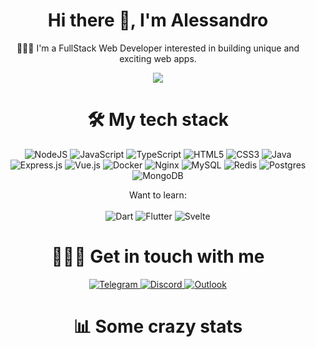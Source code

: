 <h1 align="center"> Hi there 👋, I'm Alessandro </h1>

<p align="center">🙋🏻‍♂️ I'm a FullStack Web Developer interested in building unique and exciting web apps.
</p>

<p align="center">
    <img src="https://komarev.com/ghpvc/?username=MegaITA">
</p>

<h1 align="center">🛠 My tech stack</h1>

<p align="center">
    <img alt="NodeJS" src="https://img.shields.io/badge/node.js-%2343853D.svg?&style=for-the-badge&logo=node.js&logoColor=white"/>
    <img alt="JavaScript" src="https://img.shields.io/badge/javascript-%23323330.svg?&style=for-the-badge&logo=javascript&logoColor=%23F7DF1E"/>
    <img alt="TypeScript" src="https://img.shields.io/badge/typescript-%23007ACC.svg?&style=for-the-badge&logo=typescript&logoColor=white"/>
    <img alt="HTML5" src="https://img.shields.io/badge/html5-%23E34F26.svg?&style=for-the-badge&logo=html5&logoColor=white"/>
    <img alt="CSS3" src="https://img.shields.io/badge/css3-%231572B6.svg?&style=for-the-badge&logo=css3&logoColor=white"/>
    <img alt="Java" src="https://img.shields.io/badge/java-%23ED8B00.svg?&style=for-the-badge&logo=java&logoColor=white"/>
    <img alt="Express.js" src="https://img.shields.io/badge/express.js-%23404d59.svg?&style=for-the-badge"/>
    <img alt="Vue.js" src="https://img.shields.io/badge/vuejs-%2335495e.svg?&style=for-the-badge&logo=vue.js&logoColor=%234FC08D"/>
    <img alt="Docker" src="https://img.shields.io/badge/docker-%230db7ed.svg?&style=for-the-badge&logo=docker&logoColor=white"/>
    <img alt="Nginx" src="https://img.shields.io/badge/nginx-%23009639.svg?&style=for-the-badge&logo=nginx&logoColor=white"/>
    <img alt="MySQL" src="https://img.shields.io/badge/mysql-%2300f.svg?&style=for-the-badge&logo=mysql&logoColor=white"/>
    <img alt="Redis" src="https://img.shields.io/badge/redis-%23DD0031.svg?&style=for-the-badge&logo=redis&logoColor=white"/>
    <img alt="Postgres" src ="https://img.shields.io/badge/postgres-%23316192.svg?&style=for-the-badge&logo=postgresql&logoColor=white"/>
    <img alt="MongoDB" src ="https://img.shields.io/badge/MongoDB-%234ea94b.svg?&style=for-the-badge&logo=mongodb&logoColor=white"/>
</p>

<p align="center">
    Want to learn:
    <br><br>
    <img alt="Dart" src="https://img.shields.io/badge/dart-%230175C2.svg?&style=for-the-badge&logo=dart&logoColor=white"/>
    <img alt="Flutter" src="https://img.shields.io/badge/Flutter-%2302569B.svg?&style=for-the-badge&logo=Flutter&logoColor=white" />
    <img alt="Svelte" src="https://img.shields.io/badge/svelte-%23f1413d.svg?&style=for-the-badge&logo=svelte&logoColor=white"/>
</p>

<h1 align="center">🙋🏻‍♂️ Get in touch with me</h1>
<p align="center">
    <a href="https://t.me/Mega_01">
        <img alt="Telegram" src="https://img.shields.io/badge/Telegram-2CA5E0?style=for-the-badge&logo=telegram&logoColor=white" />
    </a>
    <a href="https://discordapp.com/users/102384745677078528/">
        <img alt="Discord" src="https://img.shields.io/badge/Discord-%237289DA.svg?&style=for-the-badge&logo=discord&logoColor=white"/>
    </a>
    <a href="mailto://aleberto@live.it">
        <img alt="Outlook" src="https://img.shields.io/badge/EMail-0078D4?style=for-the-badge&logo=microsoft-outlook&logoColor=white" />
    </a>
</p>

<h1 align="center">📊 Some crazy stats</h1>

<p align="center">
    <img src="https://github-readme-stats.vercel.app/api?username=MegaITA&show_icons=true&theme=cobalt" alt="">
</p>

<style>
    h1 {
        border: none;
    }
</style>